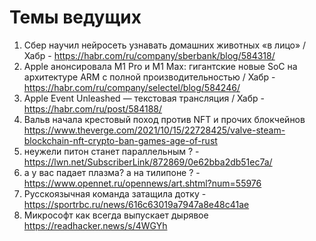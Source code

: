 # Темы ведущих
1. Сбер научил нейросеть узнавать домашних животных «в лицо» / Хабр - https://habr.com/ru/company/sberbank/blog/584318/
1. Apple анонсировала M1 Pro и M1 Max: гигантские новые SoC на архитектуре ARM с полной производительностью / Хабр - https://habr.com/ru/company/selectel/blog/584246/
1. Apple Event Unleashed — текстовая трансляция / Хабр - https://habr.com/ru/post/584188/
1. Вальв начала крестовый поход против NFT и прочих блокчейнов https://www.theverge.com/2021/10/15/22728425/valve-steam-blockchain-nft-crypto-ban-games-age-of-rust
1. неужели питон станет параллельным ? - https://lwn.net/SubscriberLink/872869/0e62bba2db51ec7a/
1. а у вас падает плазма? а на тилипоне ? - https://www.opennet.ru/opennews/art.shtml?num=55976
1. Русскоязычная команда затащила дотку - https://sportrbc.ru/news/616c63019a7947a8e48c41ae
1. Микрософт как всегда выпускает дырявое https://readhacker.news/s/4WGYh
